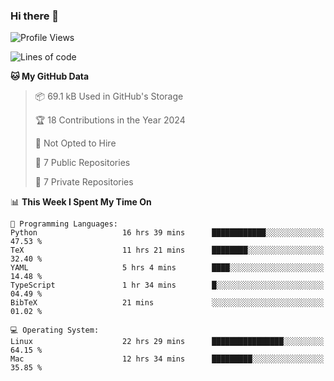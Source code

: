 ### Hi there 👋

<!--
**huayuan4396/huayuan4396** is a ✨ _special_ ✨ repository because its `README.md` (this file) appears on your GitHub profile.

Here are some ideas to get you started:

- 🔭 I’m currently working on ...
- 🌱 I’m currently learning ...
- 👯 I’m looking to collaborate on ...
- 🤔 I’m looking for help with ...
- 💬 Ask me about ...
- 📫 How to reach me: ...
- 😄 Pronouns: ...
- ⚡ Fun fact: ...
-->

<!--START_SECTION:waka-->
![Profile Views](http://img.shields.io/badge/Profile%20Views-0-blue)

![Lines of code](https://img.shields.io/badge/From%20Hello%20World%20I%27ve%20Written-253.0%20thousand%20lines%20of%20code-blue)

**🐱 My GitHub Data** 

> 📦 69.1 kB Used in GitHub's Storage 
 > 
> 🏆 18 Contributions in the Year 2024
 > 
> 🚫 Not Opted to Hire
 > 
> 📜 7 Public Repositories 
 > 
> 🔑 7 Private Repositories 
 > 
📊 **This Week I Spent My Time On** 

```text
💬 Programming Languages: 
Python                   16 hrs 39 mins      ████████████░░░░░░░░░░░░░   47.53 % 
TeX                      11 hrs 21 mins      ████████░░░░░░░░░░░░░░░░░   32.40 % 
YAML                     5 hrs 4 mins        ████░░░░░░░░░░░░░░░░░░░░░   14.48 % 
TypeScript               1 hr 34 mins        █░░░░░░░░░░░░░░░░░░░░░░░░   04.49 % 
BibTeX                   21 mins             ░░░░░░░░░░░░░░░░░░░░░░░░░   01.02 % 

💻 Operating System: 
Linux                    22 hrs 29 mins      ████████████████░░░░░░░░░   64.15 % 
Mac                      12 hrs 34 mins      █████████░░░░░░░░░░░░░░░░   35.85 % 
```


<!--END_SECTION:waka-->
